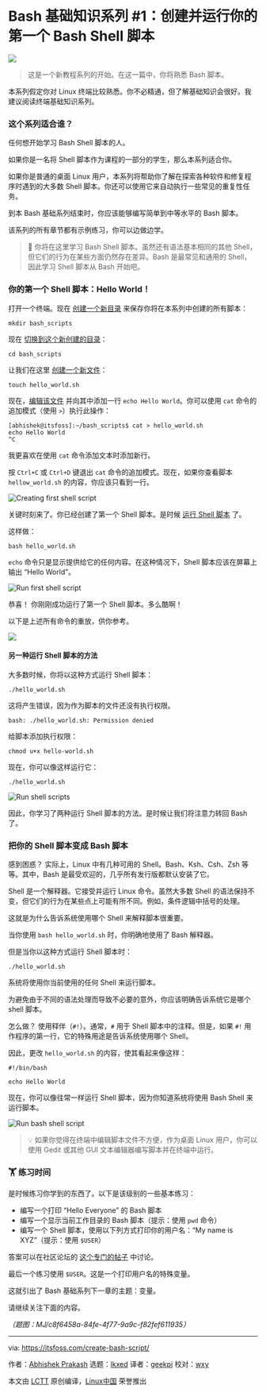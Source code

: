 [#]: subject: "Bash Basics Series #1: Create and Run Your First Bash Shell Script"
[#]: via: "https://itsfoss.com/create-bash-script/"
[#]: author: "Abhishek Prakash https://itsfoss.com/author/abhishek/"
[#]: collector: "lkxed"
[#]: translator: "geekpi"
[#]: reviewer: "wxy"
[#]: publisher: "wxy"
[#]: url: "https://linux.cn/article-15921-1.html"

Bash 基础知识系列 #1：创建并运行你的第一个 Bash Shell 脚本
======

![][0]

> 这是一个新教程系列的开始。在这一篇中，你将熟悉 Bash 脚本。

本系列假定你对 Linux 终端比较熟悉。你不必精通，但了解基础知识会很好。我建议阅读终端基础知识系列。

### 这个系列适合谁？

任何想开始学习 Bash Shell 脚本的人。

如果你是一名将 Shell 脚本作为课程的一部分的学生，那么本系列适合你。

如果你是普通的桌面 Linux 用户，本系列将帮助你了解在探索各种软件和修复程序时遇到的大多数 Shell 脚本。你还可以使用它来自动执行一些常见的重复性任务。

到本 Bash 基础系列结束时，你应该能够编写简单到中等水平的 Bash 脚本。

该系列的所有章节都有示例练习，你可以边做边学。

> 🚧 你将在这里学习 Bash Shell 脚本。虽然还有语法基本相同的其他 Shell，但它们的行为在某些方面仍然存在差异。Bash 是最常见和通用的 Shell，因此学习 Shell 脚本从 Bash 开始吧。

### 你的第一个 Shell 脚本：Hello World！

打开一个终端。现在 [创建一个新目录][1] 来保存你将在本系列中创建的所有脚本：

```
mkdir bash_scripts
```

现在 [切换到这个新创建的目录][2]：

```
cd bash_scripts
```

让我们在这里 [创建一个新文件][3]：

```
touch hello_world.sh
```

现在，[编辑该文件][4] 并向其中添加一行 `echo Hello World`。你可以使用 `cat` 命令的追加模式（使用 `>`）执行此操作：

```
[abhishek@itsfoss]:~/bash_scripts$ cat > hello_world.sh 
echo Hello World
^C
```

我更喜欢在使用 `cat` 命令添加文本时添加新行。

按 `Ctrl+C` 或 `Ctrl+D` 键退出 `cat` 命令的追加模式。现在，如果你查看脚本 `hellow_world.sh` 的内容，你应该只看到一行。

![Creating first shell script][5]

关键时刻来了。你已经创建了第一个 Shell 脚本。是时候 [运行 Shell 脚本][6] 了。

这样做：

```
bash hello_world.sh
```

`echo` 命令只是显示提供给它的任何内容。在这种情况下，Shell 脚本应该在屏幕上输出 “Hello World”。

![Run first shell script][7]

恭喜！ 你刚刚成功运行了第一个 Shell 脚本。多么酷啊！

以下是上述所有命令的重放，供你参考。

![][8]

#### 另一种运行 Shell 脚本的方法

大多数时候，你将以这种方式运行 Shell 脚本：

```
./hello_world.sh
```

这将产生错误，因为作为脚本的文件还没有执行权限。

```
bash: ./hello_world.sh: Permission denied
```

给脚本添加执行权限：

```
chmod u+x hello-world.sh
```

现在，你可以像这样运行它：

```
./hello_world.sh
```

![Run shell scripts][9]

因此，你学习了两种运行 Shell 脚本的方法。是时候让我们将注意力转回 Bash 了。

### 把你的 Shell 脚本变成 Bash 脚本

感到困惑？ 实际上，Linux 中有几种可用的 Shell。Bash、Ksh、Csh、Zsh 等等。其中，Bash 是最受欢迎的，几乎所有发行版都默认安装了它。

Shell 是一个解释器。它接受并运行 Linux 命令。虽然大多数 Shell 的语法保持不变，但它们的行为在某些点上可能有所不同。例如，条件逻辑中括号的处理。

这就是为什么告诉系统使用哪个 Shell 来解释脚本很重要。

当你使用 `bash hello_world.sh` 时，你明确地使用了 Bash 解释器。

但是当你以这种方式运行 Shell 脚本时：

```
./hello_world.sh
```

系统将使用你当前使用的任何 Shell 来运行脚本。

为避免由于不同的语法处理而导致不必要的意外，你应该明确告诉系统它是哪个 shell 脚本。

怎么做？ 使用释伴（`#!`）。通常，`#` 用于 Shell 脚本中的注释。但是，如果 `#!` 用作程序的第一行，它的特殊用途是告诉系统使用哪个 Shell。

因此，更改 `hello_world.sh` 的内容，使其看起来像这样：

```
#!/bin/bash

echo Hello World
```

现在，你可以像往常一样运行 Shell 脚本，因为你知道系统将使用 Bash Shell 来运行脚本。

![Run bash shell script][10]

> 💡 如果你觉得在终端中编辑脚本文件不方便，作为桌面 Linux 用户，你可以使用 Gedit 或其他 GUI 文本编辑器编写脚本并在终端中运行。

### 🏋️ 练习时间

是时候练习你学到的东西了。以下是该级别的一些基本练习：

- 编写一个打印 “Hello Everyone” 的 Bash 脚本
- 编写一个显示当前工作目录的 Bash 脚本（提示：使用 `pwd` 命令）
- 编写一个 Shell 脚本，使用以下列方式打印你的用户名：“My name is XYZ”（提示：使用 `$USER`）

答案可以在社区论坛的 [这个专门的帖子][11] 中讨论。

最后一个练习使用 `$USER`。这是一个打印用户名的特殊变量。

这就引出了 Bash 基础系列下一章的主题：变量。

请继续关注下面的内容。

*（题图：MJ/c8f6458a-84fe-4f77-9a9c-f82fef611935）*

--------------------------------------------------------------------------------

via: https://itsfoss.com/create-bash-script/

作者：[Abhishek Prakash][a]
选题：[lkxed][b]
译者：[geekpi](https://github.com/geekpi)
校对：[wxy](https://github.com/wxy)

本文由 [LCTT](https://github.com/LCTT/TranslateProject) 原创编译，[Linux中国](https://linux.cn/) 荣誉推出

[a]: https://itsfoss.com/author/abhishek/
[b]: https://github.com/lkxed/
[1]: https://itsfoss.com/make-directories/
[2]: https://itsfoss.com/change-directories/
[3]: https://itsfoss.com/create-files/
[4]: https://itsfoss.com/edit-files-linux/
[5]: https://itsfoss.com/content/images/2023/06/create-first-shell-script.png
[6]: https://itsfoss.com/run-shell-script-linux/
[7]: https://itsfoss.com/content/images/2023/06/run-first-shell-script.png
[8]: https://itsfoss.com/content/images/2023/06/create-run-first-shell-script.svg
[9]: https://itsfoss.com/content/images/2023/06/running-shell-scripts.png
[10]: https://itsfoss.com/content/images/2023/06/run-bash-shell-script.png
[11]: https://itsfoss.community:443/t/practice-exercise-in-bash-basics-series-1-create-and-run-your-first-bash-shell-script/10682
[0]: https://img.linux.net.cn/data/attachment/album/202306/19/110018eyvhy9d0yhjcjhq7.jpg
